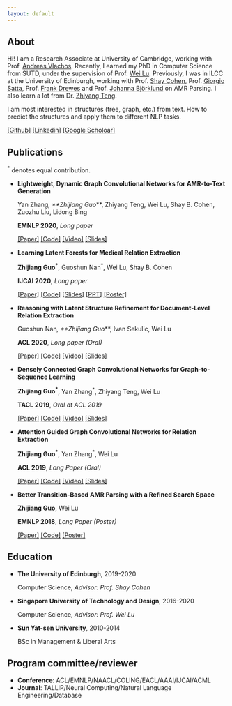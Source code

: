 ```yaml
---
layout: default
---
```



## About
Hi! I am a Research Associate at University of Cambridge, working with Prof. [Andreas Vlachos](https://andreasvlachos.github.io//). Recently, I earned my PhD in Computer Science from SUTD, under the supervision of Prof. [Wei Lu](https://istd.sutd.edu.sg/people/faculty/lu-wei). Previously, I was in ILCC at the University of Edinburgh, working with Prof. [Shay Cohen](http://homepages.inf.ed.ac.uk/scohen/), Prof. [Giorgio Satta](http://www.dei.unipd.it/~satta/), Prof. [Frank Drewes](https://www.umu.se/en/staff/frank-drewes/) and Prof. [Johanna Björklund](https://www.umu.se/en/staff/johanna-bjorklund/) on AMR Parsing. I also learn a lot from Dr. [Zhiyang Teng](https://scholar.google.com/citations?user=9wOJrf8AAAAJ&hl=zh-CN). 

I am most interested in structures (tree, graph, etc.) from text. How to predict the structures and apply them to different NLP tasks.

[[Github]](https://github.com/Cartus) [[Linkedin]](https://www.linkedin.com/in/zhijiang-guo-aa032837/) [[Google Scholoar]](https://scholar.google.com/citations?hl=zh-CN&user=8b-u3icAAAAJ)

## Publications

<sup>*</sup> denotes equal contribution.
- **Lightweight, Dynamic Graph Convolutional Networks for AMR-to-Text Generation**

  Yan Zhang<sup>*</sup>, **Zhijiang Guo<sup>*</sup>**, Zhiyang Teng, Wei Lu, Shay B. Cohen, Zuozhu Liu, Lidong Bing
  
  **EMNLP 2020**, *Long paper*
  
  [[Paper]](https://arxiv.org/pdf/2010.04383.pdf) [[Code]](https://github.com/yanzhang92/LDGCNs) [[Video]](https://slideslive.com/38939199/lightweight-dynamic-graph-convolutional-networks-for-amrtotext-generation)  [[Slides]](./docs/LDGCN.pdf)

- **Learning Latent Forests for Medical Relation Extraction**

  **Zhijiang Guo<sup>*</sup>**, Guoshun Nan<sup>*</sup>, Wei Lu, Shay B. Cohen
  
  **IJCAI 2020**, *Long paper*
  
  [[Paper]](https://www.ijcai.org/Proceedings/2020/0505.pdf) [[Code]](https://github.com/Cartus/Latent-Forests) [[Slides]](./docs/IJCAI2020.pdf) [[PPT]](./docs/IJCAI2020.pptx) [[Poster]](./docs/IJCAI2020_poster.pdf)

- **Reasoning with Latent Structure Refinement for Document-Level Relation Extraction**

  Guoshun Nan<sup>*</sup>, **Zhijiang Guo<sup>*</sup>**, Ivan Sekulic, Wei Lu
  
  **ACL 2020**, *Long paper (Oral)*
  
  [[Paper]](https://arxiv.org/pdf/2005.06312.pdf) [[Code]](https://github.com/nanguoshun/LSR) [[Video]](https://slideslive.com/38929374/reasoning-with-latent-structure-refinement-for-documentlevel-relation-extraction)  [[Slides]](./docs/LSR.pdf)
  
- **Densely Connected Graph Convolutional Networks for Graph-to-Sequence Learning**

  **Zhijiang Guo<sup>*</sup>**, Yan Zhang<sup>*</sup>, Zhiyang Teng, Wei Lu
  
  **TACL 2019**, *Oral at ACL 2019*
  
  [[Paper]](https://arxiv.org/pdf/1908.05957.pdf) [[Code]](https://github.com/Cartus/DCGCN) [[Video]](https://vimeo.com/385210377) [[Slides]](./docs/DCGCN.pdf)

- **Attention Guided Graph Convolutional Networks for Relation Extraction**

  **Zhijiang Guo<sup>*</sup>**, Yan Zhang<sup>*</sup>, Wei Lu
  
  **ACL 2019**, *Long Paper (Oral)*
  
   [[Paper]](https://www.aclweb.org/anthology/P19-1024.pdf) [[Code]](https://github.com/Cartus/AGGCN) [[Video]](https://vimeo.com/383992004) [[Slides]](./docs/AGGCN.pdf)

- **Better Transition-Based AMR Parsing with a Refined Search Space**

  **Zhijiang Guo**, Wei Lu
  
  **EMNLP 2018**, *Long Paper (Poster)* 
  
  [[Paper]](https://www.aclweb.org/anthology/D18-1198.pdf) [[Code]](https://github.com/Cartus/AMR-Parser) [[Poster]](./docs/poster.pptx)
  
## Education
  
- **The University of Edinburgh**, 2019-2020
  
  Computer Science, *Advisor: Prof. Shay Cohen*
  
- **Singapore University of Technology and Design**, 2016-2020
    
  Computer Science, *Advisor: Prof. Wei Lu*
  
- **Sun Yat-sen University**, 2010-2014
    
  BSc in Management & Liberal Arts
    

## Program committee/reviewer

- **Conference**: ACL/EMNLP/NAACL/COLING/EACL/AAAI/IJCAI/ACML
- **Journal**: TALLIP/Neural Computing/Natural Language Engineering/Database
    

